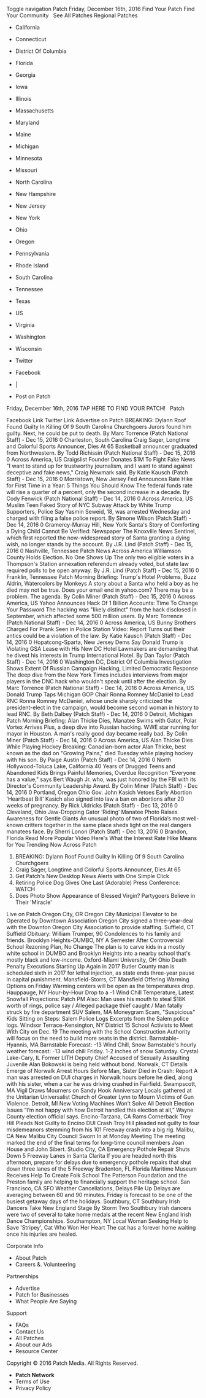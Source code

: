 Toggle navigation Patch Friday, December 16th, 2016 Find Your Patch Find Your Community   See All Patches Regional Patches

*   California
*   Connecticut
*   District Of Columbia
*   Florida
*   Georgia
*   Iowa
*   Illinois
*   Massachusetts
*   Maryland
*   Maine
*   Michigan
*   Minnesota
*   Missouri
*   North Carolina
*   New Hampshire
*   New Jersey
*   New York
*   Ohio
*   Oregon
*   Pennsylvania
*   Rhode Island
*   South Carolina
*   Tennessee
*   Texas
*   US
*   Virginia
*   Washington
*   Wisconsin

*   Twitter
*   Facebook
*   |
*   Post on Patch

Friday, December 16th, 2016 TAP HERE TO FIND YOUR PATCH!   Patch

Facebook Link Twitter Link Advertise on Patch BREAKING: Dylann Roof Found Guilty In Killing Of 9 South Carolina Churchgoers Jurors found him guilty. Next, he could be put to death. By Marc Torrence (Patch National Staff) - Dec 15, 2016 0 Charleston, South Carolina Craig Sager, Longtime and Colorful Sports Announcer, Dies At 65 Basketball announcer graduated from Northwestern. By Todd Richissin (Patch National Staff) - Dec 15, 2016 0 Across America, US Craigslist Founder Donates $1M To Fight Fake News "I want to stand up for trustworthy journalism, and I want to stand against deceptive and fake news," Craig Newmark said. By Katie Kausch (Patch Staff) - Dec 15, 2016 0 Morristown, New Jersey Fed Announces Rate Hike for First Time in a Year: 5 Things You Should Know The federal funds rate will rise a quarter of a percent, only the second increase in a decade. By Cody Fenwick (Patch National Staff) - Dec 14, 2016 0 Across America, US Muslim Teen Faked Story of NYC Subway Attack by White Trump Supporters, Police Say Yasmin Seweid, 18, was arrested Wednesday and charged with filing a false police report. By Simone Wilson (Patch Staff) - Dec 14, 2016 0 Gramercy-Murray Hill, New York Santa's Story of Comforting a Dying Child Cannot Be Verified: Newspaper The Knoxville News Sentinel, which first reported the now-widespread story of Santa granting a dying wish, no longer stands by the account. By J.R. Lind (Patch Staff) - Dec 15, 2016 0 Nashville, Tennessee Patch News Across America Williamson County Holds Election. No One Shows Up The only two eligible voters in a Thompson's Station annexation referendum already voted, but state law required polls to be open anyway. By J.R. Lind (Patch Staff) - Dec 15, 2016 0 Franklin, Tennessee Patch Morning Briefing: Trump's Hotel Problems, Buzz Aldrin, Watercolors by Monkeys A story about a Santa who held a boy as he died may not be true. Does your email end in yahoo.com? There may be a problem. The agenda. By Colin Miner (Patch Staff) - Dec 15, 2016 0 Across America, US Yahoo Announces Hack Of 1 Billion Accounts: Time To Change Your Password The hacking was "likely distinct" from the hack disclosed in September, which affected some 500 million users. By Marc Torrence (Patch National Staff) - Dec 14, 2016 0 Across America, US Bunny Brothers Charged For Prank Seen in Police Station Video: Report Turns out their antics could be a violation of the law. By Katie Kausch (Patch Staff) - Dec 14, 2016 0 Hopatcong-Sparta, New Jersey Dems Say Donald Trump is Violating GSA Lease with His New DC Hotel Lawmakers are demanding that he divest his interests in Trump International Hotel. By Dan Taylor (Patch Staff) - Dec 14, 2016 0 Washington DC, District Of Columbia Investigation Shows Extent Of Russian Campaign Hacking, Limited Democratic Response The deep dive from the New York Times includes interviews from major players in the DNC hack who wouldn't speak until after the election. By Marc Torrence (Patch National Staff) - Dec 14, 2016 0 Across America, US Donald Trump Taps Michigan GOP Chair Ronna Romney McDaniel to Lead RNC Ronna Romney McDaniel, whose uncle sharply criticized the president-elect in the campaign, would become second woman in history to lead RNC. By Beth Dalbey (Patch Staff) - Dec 14, 2016 0 Detroit, Michigan Patch Morning Briefing: Alan Thicke Dies, Manatee Swims with Gator, Polar Vortex Arrives Plus, a deep dive into Russian hacking. WWE star running for mayor in Houston. A man's really good day became really bad. By Colin Miner (Patch Staff) - Dec 14, 2016 0 Across America, US Alan Thicke Dies While Playing Hockey Breaking: Canadian-born actor Alan Thicke, best known as the dad on "Growing Pains," died Tuesday while playing hockey with his son. By Paige Austin (Patch Staff) - Dec 14, 2016 0 North Hollywood-Toluca Lake, California 40 Years of Drugged Teens and Abandoned Kids Brings Painful Memories, Overdue Recognition "Everyone has a value," says Bert Waugh Jr. who, was just honored by the FBI with its Director's Community Leadership Award. By Colin Miner (Patch Staff) - Dec 14, 2016 0 Portland, Oregon Ohio Gov. John Kasich Vetoes Early Abortion 'Heartbeat Bill' Kasich also signed into law a ban on abortions after 20 weeks of pregnancy. By Rick Uldricks (Patch Staff) - Dec 13, 2016 0 Cleveland, Ohio Jaw-Dropping Gator ‘Riding’ Manatee Photo Raises Awareness for Gentle Giants An unusual photo of two of Florida’s most well-known critters together in the same place sheds light on the real dangers manatees face. By Sherri Lonon (Patch Staff) - Dec 13, 2016 0 Brandon, Florida Read More Popular Video Here's What the Interest Rate Hike Means for You Trending Now Across Patch

1.  BREAKING: Dylann Roof Found Guilty In Killing Of 9 South Carolina Churchgoers
2.  Craig Sager, Longtime and Colorful Sports Announcer, Dies At 65
3.  Get Patch's New Desktop News Alerts with One Simple Click
4.  Retiring Police Dog Gives One Last (Adorable) Press Conference: WATCH
5.  Does Photo Show Appearance of Blessed Virgin? Partygoers Believe in Their 'Miracle'

Live on Patch Oregon City, OR Oregon City Municipal Elevator to be Operated by Downtown Association Oregon City signed a three-year-deal with the Downton Oregon City Association to provide staffing. Suffield, CT Suffield Obituary: William Trumper, 90 Condolences to his family and friends. Brooklyn Heights-DUMBO, NY A Semester After Controversial School Rezoning Plan, No Change The plan is to carve kids in a mostly white school in DUMBO and Brooklyn Heights into a nearby school that's mostly black and low-income. Oxford-Miami University, OH Ohio Death Penalty Executions Starting Up Again in 2017 Butler County man is scheduled sixth in 2017 for lethal injection, as state ends three-year pause in capital punishment. Mansfield-Storrs, CT Mansfield Offering Warming Options on Friday Warming centers will be open as the temperatures drop. Hauppauge, NY Hour-by-Hour Drop to a -1 Wind Chill Temperature, Latest Snowfall Projections: Patch PM Also: Man uses his mouth to steal $18K worth of rings, police say / Alleged package thief caught / Man fatally struck by fire department SUV Salem, MA Moneygram Scam, "Suspicious" Kids Sitting on Steps: Salem Police Logs Excerpts from the Salem police logs. Windsor Terrace-Kensington, NY District 15 School Activists to Meet With City on Dec. 19 The meeting with the School Construction Authority will focus on the need to build more seats in the district. Barnstable-Hyannis, MA Barnstable Forecast: -13 Wind Chill, Snow Barnstable's hourly weather forecast: -13 wind chill Friday. 1-2 inches of snow Saturday. Crystal Lake-Cary, IL Former LITH Deputy Chief Accused of Sexually Assaulting Juvenile Alan Bokowski is being held without bond. Norwalk, CT Details Emerge of Norwalk Arrest Hours Before Man, Sister Died in Crash: Report A man was arrested on DUI charges in Norwalk hours before he died, along with his sister, when a car he was driving crashed in Fairfield. Swampscott, MA Vigil Draws Mourners on Sandy Hook Anniversary Locals gathered at the Unitarian Universalist Church of Greater Lynn to Mourn Victims of Gun Violence. Detroit, MI New Voting Machines Won’t Solve All Detroit Election Issues “I’m not happy with how Detroit handled this election at all,” Wayne County election official says. Encino-Tarzana, CA Rams Cornerback Troy Hill Pleads Not Guilty to Encino DUI Crash Troy Hill pleaded not guilty to four misdemeanors stemming from his 101 Freeway crash into a big rig. Malibu, CA New Malibu City Council Sworn In at Monday Meeting The meeting marked the end of the final terms for long-time council members Joan House and John Sibert. Studio City, CA Emergency Pothole Repair Shuts Down 5 Freeway Lanes in Santa Clarita If you are headed north this afternoon, prepare for delays due to emergency pothole repairs that shut down three lanes of the 5 Freeway Bradenton, FL Florida Maritime Museum Receives Help To Create Folk School The Patterson Foundation and the Preston family are helping to financially support the heritage school. San Francisco, CA SFO Weather Cancellations, Delays Pile Up Delays are averaging between 60 and 90 minutes. Friday is forecast to be one of the busiest getaway days of the holidays. Southbury, CT Southbury Irish Dancers Take New England Stage By Storm Two Southbury Irish dancers were two of several to take home medals at the recent New England Irish Dance Championships. Southampton, NY Local Woman Seeking Help to Save 'Stripey', Cat Who Won Her Heart The cat has a forever home waiting once his injuries are healed.

Corporate Info

*   About Patch
*   Careers &. Volunteering

Partnerships

*   Advertise
*   Patch for Businesses
*   What People Are Saying

Support

*   FAQs
*   Contact Us
*   All Patches
*   About our Ads
*   Resource Center

Copyright © 2016 Patch Media. All Rights Reserved.

*   **Patch Network**
*   Terms of Use
*   Privacy Policy
